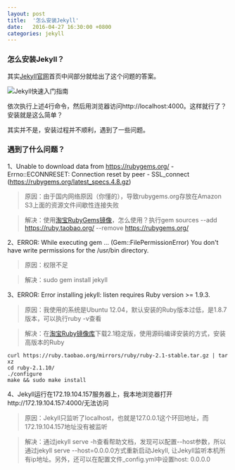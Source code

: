 ```yaml
---
layout: post
title:  '怎么安装Jekyll'
date:   2016-04-27 16:30:00 +0800
categories: jekyll
---
```

### 怎么安装Jekyll？

其实[Jekyll官网][Jekyll官网]首页中间部分就给出了这个问题的答案。

![Jekyll快速入门指南][Jekyll快速入门指南]

依次执行上述4行命令，然后用浏览器访问http://localhost:4000。这样就行了？安装就是这么简单？

其实并不是，安装过程并不顺利，遇到了一些问题。

### 遇到了什么问题？

1、Unable to download data from https://rubygems.org/ - Errno::ECONNRESET: Connection reset by peer - SSL_connect (https://rubygems.org/latest_specs.4.8.gz)

> 原因：由于国内网络原因（你懂的），导致rubygems.org存放在Amazon S3上面的资源文件间歇性连接失败

> 解决：使用[淘宝RubyGems镜像][淘宝RubyGems镜像]，怎么使用？执行gem sources --add https://ruby.taobao.org/ --remove https://rubygems.org/  

2、ERROR:  While executing gem ... (Gem::FilePermissionError)
    You don't have write permissions for the /usr/bin directory.

> 原因：权限不足

> 解决：sudo gem install jekyll

3、ERROR:  Error installing jekyll:
        listen requires Ruby version >= 1.9.3.
        
> 原因：我使用的系统是Ubuntu 12.04，默认安装的Ruby版本过低，是1.8.7版本，可以执行ruby -v查看

> 解决：在[淘宝Ruby镜像库][淘宝Ruby镜像库]下载2.1稳定版，使用源码编译安装的方式，安装高版本的Ruby 

    curl https://ruby.taobao.org/mirrors/ruby/ruby-2.1-stable.tar.gz | tar xz
    cd ruby-2.1.10/
    ./configure
    make && sudo make install

4、Jekyll运行在172.19.104.157服务器上，我本地浏览器打开http://172.19.104.157:4000/无法访问

> 原因：Jekyll只监听了localhost，也就是127.0.0.1这个环回地址，而172.19.104.157地址没有被监听

> 解决：通过jekyll serve -h查看帮助文档，发现可以配置--host参数，所以通过jekyll serve --host=0.0.0.0方式重新启动Jekyll, 让Jekyll监听本机所有ip地址。另外，还可以在配置文件_config.yml中设置host: 0.0.0.0


[Jekyll官网]: https://jekyllrb.com/
[淘宝RubyGems镜像]: https://ruby.taobao.org/
[淘宝Ruby镜像库]: https://ruby.taobao.org/mirrors/ruby/

[Jekyll快速入门指南]: http://7xtisb.com2.z0.glb.clouddn.com/images/howtoinstalljekyll/quickstart.jpg